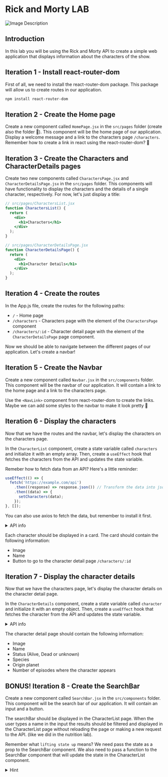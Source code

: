 # Rick and Morty LAB

![Image Description](https://i.pinimg.com/originals/29/bd/26/29bd261d201e956588ee777d37d26800.gif)

## Introduction
In this lab you will be using the Rick and Morty API to create a simple web application that displays information about the characters of the show.

## Iteration 1 - Install react-router-dom
First of all, we need to install the react-router-dom package. This package will allow us to create routes in our application.

```bash
npm install react-router-dom
```
## Iteration 2 - Create the Home page
Create a new component called `HomePage.jsx` in the `src/pages` folder (create also the folder 🫡). This component will be the home page of our application.
Display a welcome message and a link to the characters page `/characters`.
Remember how to create a link in react using the react-router-dom? 🤔

## Iteration 3 - Create the Characters and CharacterDetails pages
Create two new components called `CharactersPage.jsx` and `CharacterDetailsPage.jsx` in the `src/pages` folder. This components will have functionality to display the characters and the details of a single character, respectively. For now, let's just display a title:

```jsx
// src/pages/CharactersList.jsx
function CharactersList() {
  return (
    <div>
      <h1>Characters</h1>
    </div>
  );
}

// src/pages/CharacterDetailsPage.jsx
function CharacterDetailsPage() {
  return (
    <div>
      <h1>Character Details</h1>
    </div>
  );
}
```

## Iteration 4 - Create the routes
In the App.js file, create the routes for the following paths:

- `/` - Home page
- `/characters` - Characters page with the element of the `CharactersPage` component
- `/characters/:id` - Character detail page with the element of the `CharacterDetailsPage` page component.

Now we should be able to navigate between the different pages of our application.
Let's create a navbar!

## Iteration 5 - Create the Navbar
Create a new component called `Navbar.jsx` in the `src/components` folder. This component will be the navbar of our application. It will contain a link to the home page and a link to the characters page.

Use the ```<NavLink>``` component from react-router-dom to create the links. Maybe we can add some styles to the navbar to make it look pretty 🤩


## Iteration 6 - Display the characters
Now that we have the routes and the navbar, let's display the characters on the characters page.

In the `CharacterList` component, create a state variable called `characters` and initialize it with an empty array. Then, create a `useEffect` hook that fetches the characters from the API and updates the state variable.

Remeber how to fetch data from an API? Here's a little reminder:

```jsx
useEffect(() => {
  fetch('https://example.com/api')
    .then((response) => response.json()) // Transform the data into json
    .then((data) => {
      setCharacters(data); 
    });
}, []);
```

You can also use axios to fetch the data, but remember to install it first.

<details>
  <summary>API info</summary>
  <p>Check the API documentation to get the info of all characters.</p>
  <p><a href="https://rickandmortyapi.com/documentation">Rick and Morty API docs</a></p>
  <p>The endpoint to get all characters is <code>https://rickandmortyapi.com/api/character</code></p>

</details>

Each character should be displayed in a card. The card should contain the following information:

- Image
- Name
- Button to go to the character detail page `/characters/:id`

## Iteration 7 - Display the character details
Now that we have the characters page, let's display the character details on the character detail page.

In the `CharacterDetails` component, create a state variable called `character` and initialize it with an empty object. Then, create a `useEffect` hook that fetches the character from the API and updates the state variable.

<details>
  <summary>API info</summary>
  <p>Check the API documentation to get the info of a single character.</p>
  <p><a href="https://rickandmortyapi.com/documentation">Rick and Morty API docs</a></p>
  <p>The endpoint to get a single character is <code>https://rickandmortyapi.com/api/character/:id</code></p>
</details>

The character detail page should contain the following information:

- Image
- Name
- Status (Alive, Dead or unknown)
- Species
- Origin planet
- Number of episodes where the character appears

## BONUS! Iteration 8 - Create the SearchBar
Create a new component called `SearchBar.jsx` in the `src/components` folder. This component will be the search bar of our application. It will contain an input and a button.

The searchBar should be displayed in the CharacterList page. When the user types a name in the input the results should be filtered and displayed in the CharacterList page without reloading the page or making a new request to the API. (like we did in the nutrition lab). 

Remember what `lifting state up` means? We need pass the state as a prop to the SearchBar component. We also need to pass a function to the SearchBar component that will update the state in the CharacterList component.

<details>
  <summary>Hint</summary>
  <p>Use the <code>filter</code> method to filter the characters array.</p>
  <p>Don't forget to use <code>toLowerCase()</code> to compare the names.</p>
  <p>Create a copy of the characters array before filtering it!</p>
</details>
